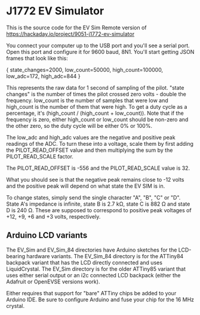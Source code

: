 # J1772 EV Simulator

This is the source code for the EV Sim Remote version of https://hackaday.io/project/9051-j1772-ev-simulator

You connect your computer up to the USB port and you'll see a serial port. Open this port and configure it for 9600
baud, 8N1. You'll start getting JSON frames that look like this:

{ state_changes=2000, low_count=50000, high_count=100000, low_adc=172, high_adc=844 }

This represents the raw data for 1 second of sampling of the pilot. "state changes" is the number of times the pilot
crossed zero volts - double the frequency. low_count is the number of samples that were low and high_count is the
number of them that were high. To get a duty cycle as a percentage, it's (high_count / (high_count + low_count)). Note
that if the frequency is zero, either high_count or low_count should be non-zero and the other zero, so the duty cycle
will be either 0% or 100%.

The low_adc and high_adc values are the negative and positive peak readings of the ADC. To turn these into a voltage,
scale them by first adding the PILOT_READ_OFFSET value and then multiplying the sum by the PILOT_READ_SCALE factor.

The PILOT_READ_OFFSET is -556 and the PILOT_READ_SCALE value is 32.

What you should see is that the negative peak remains close to -12 volts and the positive peak will depend on what
state the EV SIM is in.

To change states, simply send the single character "A", "B", "C" or "D". State A's impedance is infinite, state B is
2.7 kΩ, state C is 882 Ω and state D is 240 Ω. These are supposed to correspond to positive peak voltages of +12, +9,
+6 and +3 volts, respectively.

## Arduino LCD variants

The EV_Sim and EV_Sim_84 directories have Arduino sketches for the LCD-bearing hardware variants. The EV_Sim_84 directory
is for the ATTiny84 backpack variant that has the LCD directly connected and uses LiquidCrystal. The EV_Sim directory
is for the older ATTiny85 variant that uses either serial output or an i2c connected LCD backpack (either the Adafruit
or OpenEVSE versions work).

Either requires that support for "bare" ATTiny chips be added to your Arduino IDE. Be sure to configure Arduino and fuse
your chip for the 16 MHz crystal.
